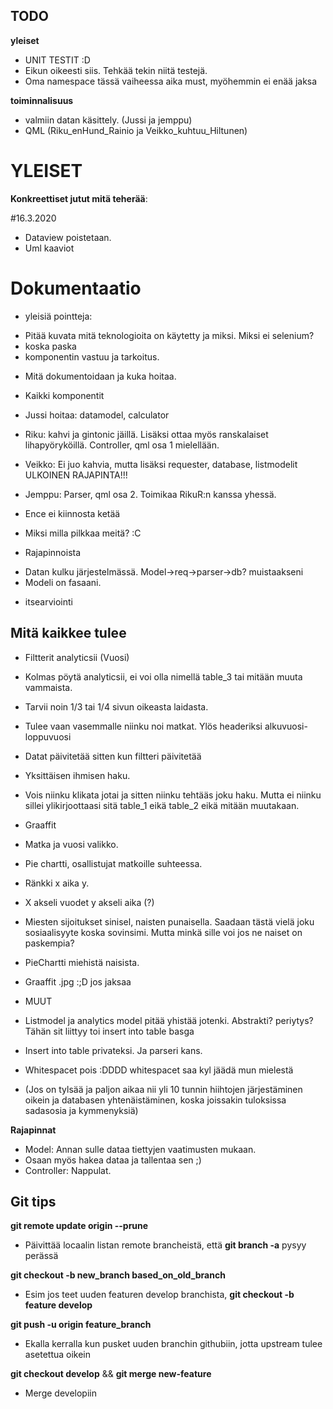 ## TODO

**yleiset**
- UNIT TESTIT :D
- Eikun oikeesti siis. Tehkää tekin niitä testejä.
- Oma namespace tässä vaiheessa aika must, myöhemmin ei enää jaksa

**toiminnalisuus**
- valmiin datan käsittely. (Jussi ja jemppu)
- QML (Riku_enHund_Rainio ja Veikko_kuhtuu_Hiltunen) 

# YLEISET
**Konkreettiset jutut mitä teherää**:

  #16.3.2020

- Dataview poistetaan. 
- Uml kaaviot



# Dokumentaatio
* yleisiä pointteja:
- Pitää kuvata mitä teknologioita on käytetty ja miksi. Miksi ei selenium?
- koska paska
- komponentin vastuu ja tarkoitus.

* Mitä dokumentoidaan ja kuka hoitaa.
- Kaikki komponentit
- Jussi hoitaa: datamodel, calculator
- Riku: kahvi ja gintonic jäillä. Lisäksi ottaa myös ranskalaiset lihapyöryköillä. Controller, qml osa 1 mielellään.
- Veikko: Ei juo kahvia, mutta  lisäksi requester, database, listmodelit ULKOINEN RAJAPINTA!!!
- Jemppu: Parser,  qml osa 2. Toimikaa RikuR:n kanssa yhessä. 

- Ence ei kiinnosta ketää
- Miksi milla pilkkaa meitä? :C

* Rajapinnoista
- Datan kulku järjestelmässä. Model->req->parser->db? muistaakseni
- Modeli on fasaani.

* itsearviointi
## Mitä kaikkee tulee
- Filtterit analyticsii (Vuosi)
- Kolmas pöytä analyticsii, ei voi olla nimellä table_3 tai mitään muuta vammaista.
- Tarvii noin 1/3 tai 1/4 sivun oikeasta laidasta. 
- Tulee vaan vasemmalle niinku noi matkat. Ylös headeriksi alkuvuosi-loppuvuosi
- Datat päivitetää sitten kun filtteri päivitetää 

- Yksittäisen ihmisen haku. 
- Vois niinku klikata jotai ja sitten niinku tehtääs joku haku. Mutta ei niinku sillei ylikirjoottaasi sitä  table_1 eikä table_2 eikä mitään muutakaan.


- Graaffit 
- Matka ja vuosi valikko.
- Pie chartti, osallistujat matkoille suhteessa. 
- Ränkki x aika y. 
- X akseli vuodet y akseli aika (?)
- Miesten sijoitukset sinisel, naisten punaisella. Saadaan tästä vielä joku sosiaalisyyte koska sovinsimi. Mutta minkä sille voi jos ne naiset on paskempia?
- PieChartti miehistä naisista.
- Graaffit .jpg :;D jos jaksaa
* MUUT
- Listmodel ja analytics model pitää yhistää jotenki. Abstrakti? periytys? Tähän sit liittyy toi insert into table basga
- Insert into table privateksi. Ja parseri kans.



- Whitespacet pois :DDDD whitespacet saa kyl jäädä mun mielestä
- (Jos on tylsää ja paljon aikaa nii yli 10 tunnin hiihtojen järjestäminen oikein ja databasen yhtenäistäminen, koska joissakin tuloksissa sadasosia ja kymmenyksiä)

**Rajapinnat**
- Model: Annan sulle dataa tiettyjen vaatimusten mukaan.
- Osaan myös hakea dataa ja tallentaa sen ;)
- Controller: Nappulat.

## Git tips
**git remote update origin --prune**
- Päivittää locaalin listan remote brancheistä, että **git branch -a** pysyy perässä

**git checkout -b new_branch based_on_old_branch**
- Esim jos teet uuden featuren develop branchista, **git checkout -b feature develop**

**git push -u origin feature_branch** 
- Ekalla kerralla kun pusket uuden branchin githubiin, jotta upstream tulee asetettua oikein

**git checkout develop** && **git merge new-feature**
- Merge developiin
